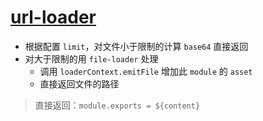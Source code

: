 # [url-loader](https://github.com/webpack-contrib/url-loader)

- 根据配置 `limit`，对文件小于限制的计算 `base64` 直接返回
- 对大于限制的用 `file-loader` 处理
    - 调用 `loaderContext.emitFile` 增加此 `module` 的 `asset`
    - 直接返回文件的路径
> 直接返回：`module.exports = ${content}`
